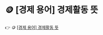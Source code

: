 # 🪙 [경제 용어] 경제활동 뜻

 :point_right: 🪙 <a href='https://finrel.tistory.com/entry/%F0%9F%AA%99%EA%B2%BD%EC%A0%9C-%EC%9A%A9%EC%96%B4-%EA%B2%BD%EC%A0%9C%ED%99%9C%EB%8F%99-%EB%9C%BB' target='_blank'>[경제 용어] 경제활동 뜻</a>
